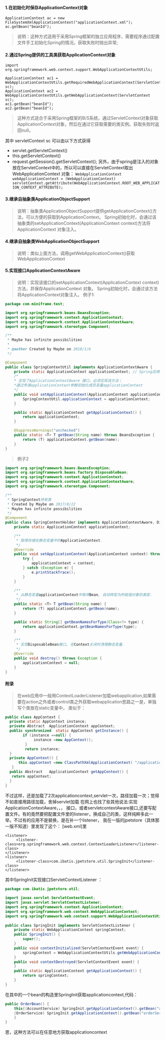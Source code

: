 #### 1.在初始化时保存ApplicationContext对象 
```
ApplicationContext ac = new FileSystemXmlApplicationContext("applicationContext.xml");
ac.getBean("beanId"); 
```
> 说明：这种方式适用于采用Spring框架的独立应用程序，需要程序通过配置文件手工初始化Spring的情况。获取失败时抛出异常;

#### 2.通过Spring提供的工具类获取ApplicationContext对象
```
import org.springframework.web.context.support.WebApplicationContextUtils;

ApplicationContext ac1 = WebApplicationContextUtils.getRequiredWebApplicationContext(ServletContext sc);
ApplicationContext ac2 = WebApplicationContextUtils.getWebApplicationContext(ServletContext sc);
ac1.getBean("beanId");
ac2.getBean("beanId"); 
```
>  这种方式适合于采用Spring框架的B/S系统，通过ServletContext对象获取ApplicationContext对象，然后在通过它获取需要的类实例。获取失败时返回null。

其中 servletContext sc 可以由以下方式获得 
* servlet.getServletContext()
* this.getServletContext()
* request.getSession().getServletContext(); 
另外，由于spring是注入的对象放在ServletContext中的，所以可以直接在ServletContext取出 WebApplicationContext 对象： 
``WebApplicationContext webApplicationContext = (WebApplicationContext) servletContext.getAttribute(WebApplicationContext.ROOT_WEB_APPLICATION_CONTEXT_ATTRIBUTE);``

#### 3.继承自抽象类ApplicationObjectSupport 
> 说明：抽象类ApplicationObjectSupport提供getApplicationContext()方法，可以方便的获取到ApplicationContext。 Spring初始化时，会通过该抽象类的setApplicationContext(ApplicationContext context)方法将ApplicationContext 对象注入。

#### 4.继承自抽象类WebApplicationObjectSupport 
> 说明：类似上面方法，调用getWebApplicationContext()获取WebApplicationContext

#### 5.实现接口ApplicationContextAware 
> 说明：实现该接口的setApplicationContext(ApplicationContext context)方法，并保存ApplicationContext 对象。 Spring初始化时，会通过该方法将ApplicationContext对象注入。
> 例子1:

```java
package com.miniframe.test;

import org.springframework.beans.BeansException;
import org.springframework.context.ApplicationContext;
import org.springframework.context.ApplicationContextAware;
import org.springframework.stereotype.Component;

/**
 * Maybe has infinite possibilities
 *
 * @author Created by Maybe on 2018/1/6
 */

@Component
public class SpringContextUtil implements ApplicationContextAware {
    private static ApplicationContext applicationContext; // Spring应用上下文环境
    /*
    * 实现了ApplicationContextAware 接口，必须实现该方法；
    *通过传递applicationContext参数初始化成员变量applicationContext
    */
    public void setApplicationContext(ApplicationContext applicationContext) throws BeansException {
        SpringContextUtil.applicationContext = applicationContext;
    }

    public static ApplicationContext getApplicationContext() {
        return applicationContext;
    }

    @SuppressWarnings("unchecked")
    public static <T> T getBean(String name) throws BeansException {
        return (T) applicationContext.getBean(name);
    }
}
```
> 例子2

````java
import org.springframework.beans.BeansException;
import org.springframework.beans.factory.DisposableBean;
import org.springframework.context.ApplicationContext;
import org.springframework.context.ApplicationContextAware;
import org.springframework.stereotype.Component;

/**
 * SpringContext持有类
 * Created by Maybe on 2017/8/22
 * Maybe has infinite possibilities
 */
@Component
public class SpringContextHolder implements ApplicationContextAware, DisposableBean {
    private static ApplicationContext applicationContext;

    /**
     * 取得存储在静态变量中的ApplicationContext.
     */
    @Override
    public void setApplicationContext(ApplicationContext context) throws BeansException {
        try {
            applicationContext = context;
        } catch (Exception e) {
            e.printStackTrace();
        }
    }

    /**
     * 从静态变量applicationContext中取得Bean, 自动转型为所赋值对象的类型.
     */
    public static <T> T getBean(String name) {
        return (T) applicationContext.getBean(name);
    }

    public static String[] getBeanNamesForType(Class<?> type) {
        return applicationContext.getBeanNamesForType(type);
    }

    /**
     * 实现DisposableBean接口, 在Context关闭时清理静态变量.
     */
    @Override
    public void destroy() throws Exception {
        applicationContext = null;
    }
}
````

#### 附录
> 在web应用中一般用ContextLoaderListener加载webapplication,如果需要在action之外或者control类之外获取webapplication思路之一是，单独写个类放在static变量中， 类似于：

```java
public class AppContext {
  private static AppContext instance;
  private Abstract  ApplicationContext appContext;
  public synchronized  static AppContext getInstance() {     
        if (instance ==null) {
             instance =new AppContext(); 
         } 
         return instance; 
  }
  private AppContext() { 
      this.appContext =new ClassPathXmlApplicationContext( "/applicationContext.xml"); 
   }
  public Abstract   ApplicationContext getAppContext() { 
   return appContext; 
  } 
} 
```

不过这样，还是加载了2次applicationcontext,servlet一次，路径加载一次；觉得不如直接用路径加载，舍掉servlet加载 在网上也找了些其他说法:实现ApplicationContextAware，，， 接口，或者servletcontextAware接口,还要写配置文件。有的竟然要把配置文件里的listener，换成自己的类，这样纯粹多此一举。不过有的应用不是替换，是在补一个listener， 我在一版的jpetstore（具体那一版不知道）里发现了这个： 
[web.xml]里      
```
<listener>        
     <listener-class>org.springframework.web.context.ContextLoaderListener</listener-class>    
</listener>        
<listener>        
     <listener-class>com.ibatis.jpetstore.util.SpringInit</listener-class>    
</listener>
```
其中SpringInit实现接口ServletContextListener ：
```java
package com.ibatis.jpetstore.util;
 
import javax.servlet.ServletContextEvent;
import javax.servlet.ServletContextListener;
import org.springframework.context.ApplicationContext;
import org.springframework.web.context.WebApplicationContext;
import org.springframework.web.context.support.WebApplicationContextUtils;
 
public class SpringInit implements ServletContextListener { 
    private static WebApplicationContext springContext;       
    public SpringInit() {
        super();
    }         
    public void contextInitialized(ServletContextEvent event) {
        springContext = WebApplicationContextUtils.getWebApplicationContext(event.getServletContext());
    }    
    public void contextDestroyed(ServletContextEvent event) {
    }     
    public static ApplicationContext getApplicationContext() {
        return springContext;
    }
}
```
在其中的一个bean的构造里SpringInit获取applicationcontext,代码：
```java
public OrderBean() {
    this{(AccountService) SpringInit.getApplicationContext().getBean("accountService");
    (OrderService) SpringInit.getApplicationContext().getBean("orderService") );            
    }            
}
``` 
恩，这种方法可以在任意地方获取applicationcontext